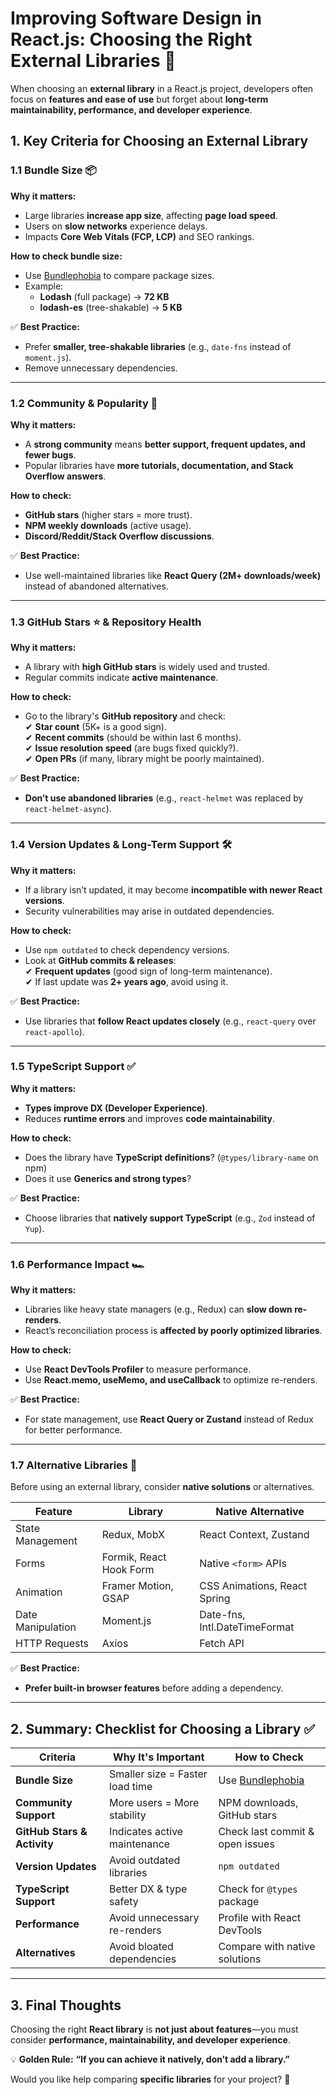 # **Improving Software Design in React.js: Choosing the Right External Libraries** 🚀  

When choosing an **external library** in a React.js project, developers often focus on **features and ease of use** but forget about **long-term maintainability, performance, and developer experience**.  

## **1. Key Criteria for Choosing an External Library**  

### **1.1 Bundle Size 📦**  
**Why it matters:**  
- Large libraries **increase app size**, affecting **page load speed**.  
- Users on **slow networks** experience delays.  
- Impacts **Core Web Vitals (FCP, LCP)** and SEO rankings.  

**How to check bundle size:**  
- Use [Bundlephobia](https://bundlephobia.com/) to compare package sizes.  
- Example:  
  - **Lodash** (full package) → **72 KB**  
  - **lodash-es** (tree-shakable) → **5 KB**  

✅ **Best Practice:**  
- Prefer **smaller, tree-shakable libraries** (e.g., `date-fns` instead of `moment.js`).  
- Remove unnecessary dependencies.  

---

### **1.2 Community & Popularity 👥**  
**Why it matters:**  
- A **strong community** means **better support, frequent updates, and fewer bugs**.  
- Popular libraries have **more tutorials, documentation, and Stack Overflow answers**.  

**How to check:**  
- **GitHub stars** (higher stars = more trust).  
- **NPM weekly downloads** (active usage).  
- **Discord/Reddit/Stack Overflow discussions**.  

✅ **Best Practice:**  
- Use well-maintained libraries like **React Query (2M+ downloads/week)** instead of abandoned alternatives.  

---

### **1.3 GitHub Stars ⭐ & Repository Health**  
**Why it matters:**  
- A library with **high GitHub stars** is widely used and trusted.  
- Regular commits indicate **active maintenance**.  

**How to check:**  
- Go to the library's **GitHub repository** and check:  
  ✔ **Star count** (5K+ is a good sign).  
  ✔ **Recent commits** (should be within last 6 months).  
  ✔ **Issue resolution speed** (are bugs fixed quickly?).  
  ✔ **Open PRs** (if many, library might be poorly maintained).  

✅ **Best Practice:**  
- **Don’t use abandoned libraries** (e.g., `react-helmet` was replaced by `react-helmet-async`).  

---

### **1.4 Version Updates & Long-Term Support 🛠**  
**Why it matters:**  
- If a library isn’t updated, it may become **incompatible with newer React versions**.  
- Security vulnerabilities may arise in outdated dependencies.  

**How to check:**  
- Use `npm outdated` to check dependency versions.  
- Look at **GitHub commits & releases**:  
  ✔ **Frequent updates** (good sign of long-term maintenance).  
  ✔ If last update was **2+ years ago**, avoid using it.  

✅ **Best Practice:**  
- Use libraries that **follow React updates closely** (e.g., `react-query` over `react-apollo`).  

---

### **1.5 TypeScript Support ✅**  
**Why it matters:**  
- **Types improve DX (Developer Experience)**.  
- Reduces **runtime errors** and improves **code maintainability**.  

**How to check:**  
- Does the library have **TypeScript definitions**? (`@types/library-name` on npm)  
- Does it use **Generics and strong types**?  

✅ **Best Practice:**  
- Choose libraries that **natively support TypeScript** (e.g., `Zod` instead of `Yup`).  

---

### **1.6 Performance Impact 🏎**  
**Why it matters:**  
- Libraries like heavy state managers (e.g., Redux) can **slow down re-renders**.  
- React’s reconciliation process is **affected by poorly optimized libraries**.  

**How to check:**  
- Use **React DevTools Profiler** to measure performance.  
- Use **React.memo, useMemo, and useCallback** to optimize re-renders.  

✅ **Best Practice:**  
- For state management, use **React Query or Zustand** instead of Redux for better performance.  

---

### **1.7 Alternative Libraries 🔄**  
Before using an external library, consider **native solutions** or alternatives.  

| Feature | Library | Native Alternative |
|---------|---------|--------------------|
| State Management | Redux, MobX | React Context, Zustand |
| Forms | Formik, React Hook Form | Native `<form>` APIs |
| Animation | Framer Motion, GSAP | CSS Animations, React Spring |
| Date Manipulation | Moment.js | Date-fns, Intl.DateTimeFormat |
| HTTP Requests | Axios | Fetch API |

✅ **Best Practice:**  
- **Prefer built-in browser features** before adding a dependency.  

---

## **2. Summary: Checklist for Choosing a Library** ✅  

| Criteria | Why It's Important | How to Check |
|----------|-------------------|-------------|
| **Bundle Size** | Smaller size = Faster load time | Use [Bundlephobia](https://bundlephobia.com/) |
| **Community Support** | More users = More stability | NPM downloads, GitHub stars |
| **GitHub Stars & Activity** | Indicates active maintenance | Check last commit & open issues |
| **Version Updates** | Avoid outdated libraries | `npm outdated` |
| **TypeScript Support** | Better DX & type safety | Check for `@types` package |
| **Performance** | Avoid unnecessary re-renders | Profile with React DevTools |
| **Alternatives** | Avoid bloated dependencies | Compare with native solutions |

---

## **3. Final Thoughts**  

Choosing the right **React library** is **not just about features**—you must consider **performance, maintainability, and developer experience**.  

💡 **Golden Rule:** **“If you can achieve it natively, don’t add a library.”**  

Would you like help comparing **specific libraries** for your project? 🚀
